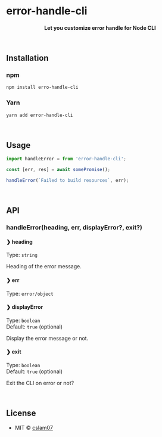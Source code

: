 # error-handle-cli

<h4 align="center">
  

Let you customize error handle for Node CLI


<br>


## Installation

### npm

```sh
npm install erro-handle-cli
```

### Yarn

```sh
yarn add error-handle-cli
```

<br>


## Usage

```js
import handleError = from 'error-handle-cli';

const [err, res] = await somePromise();

handleError(`Failed to build resources`, err);
```

<br />


## API

### handleError(heading, err, displayError?, exit?)

#### ❯ heading

Type: `string`<br>

Heading of the error message.

#### ❯ err

Type: `error/object`<br>

#### ❯ displayError

Type: `boolean`<br>
Default: `true` (optional)

Display the error message or not.

#### ❯ exit

Type: `boolean`<br>
Default: `true` (optional)

Exit the CLI on error or not?

<br>

## License

- MIT © [cslam07](https://twitter.com/CSALam12/)

